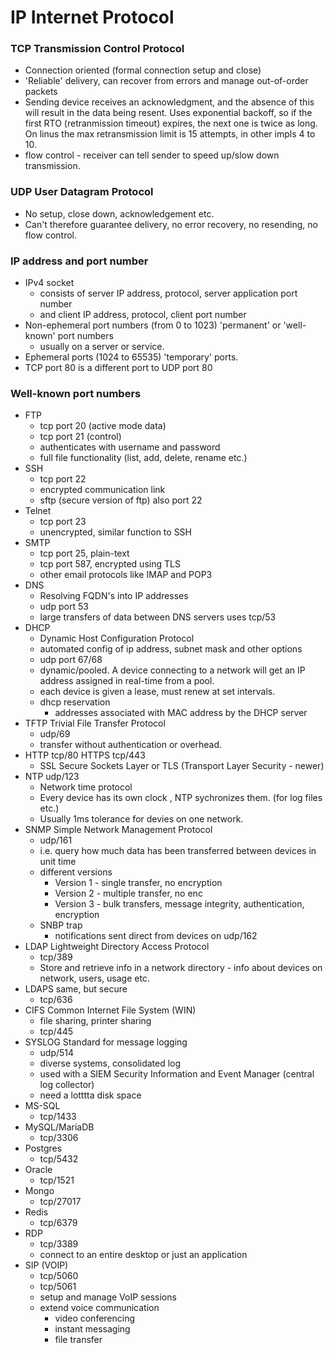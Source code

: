 # IP Internet Protocol

### TCP Transmission Control Protocol
- Connection oriented (formal connection setup and close)
- 'Reliable' delivery, can recover from errors and manage out-of-order packets
- Sending device receives an acknowledgment, and the absence of this will result in the data being resent. Uses exponential backoff, so if the first RTO (retranmission timeout) expires, the next one is twice as long. On linus the max retransmission limit is 15 attempts, in other impls 4 to 10.
- flow control - receiver can tell sender to speed up/slow down transmission.

### UDP User Datagram Protocol
- No setup, close down, acknowledgement etc. 
- Can't therefore guarantee delivery, no error recovery, no resending, no flow control.

### IP address and port number
- IPv4 socket
    - consists of server IP address, protocol, server application port number
    - and client IP address, protocol, client port number
- Non-ephemeral port numbers (from 0 to 1023) 'permanent' or 'well-known' port numbers
    - usually on a server or service.
- Ephemeral ports (1024 to 65535) 'temporary' ports.
- TCP port 80 is a different port to UDP port 80

### Well-known port numbers
- FTP 
    - tcp port 20 (active mode data)
    - tcp port 21 (control)
    - authenticates with username and password
    - full file functionality (list, add, delete, rename etc.)
- SSH
    - tcp port 22
    - encrypted communication link
    - sftp (secure version of ftp) also port 22
- Telnet
    - tcp port 23
    - unencrypted, similar function to SSH
- SMTP
    - tcp port 25, plain-text
    - tcp port 587, encrypted using TLS
    - other email protocols like IMAP and POP3
- DNS
    - Resolving FQDN's into IP addresses
    - udp port 53
    - large transfers of data between DNS servers uses tcp/53
- DHCP
    - Dynamic Host Configuration Protocol
    - automated config of ip address, subnet mask and other options
    - udp port 67/68
    - dynamic/pooled. A device connecting to a network will get an IP address assigned in real-time from a pool. 
    - each device is given a lease, must renew at set intervals.
    - dhcp reservation
        - addresses associated with MAC address by the DHCP server
- TFTP Trivial File Transfer Protocol
    - udp/69
    - transfer without authentication or overhead.
- HTTP tcp/80 HTTPS tcp/443
    - SSL Secure Sockets Layer or TLS (Transport Layer Security - newer)
- NTP udp/123
    - Network time protocol
    - Every device has its own clock , NTP sychronizes them. (for log files etc.)
    - Usually 1ms tolerance for devies on one network.
- SNMP Simple Network Management Protocol
    - udp/161 
    - i.e. query how much data has been transferred between devices in unit time
    - different versions 
        - Version 1 - single transfer, no encryption
        - Version 2 - multiple transfer, no enc
        - Version 3 - bulk transfers, message integrity, authentication, encryption
    - SNBP trap 
        - notifications sent direct from devices on udp/162
- LDAP Lightweight Directory Access Protocol
    - tcp/389
    - Store and retrieve info in a network directory - info about devices on network, users, usage etc.
- LDAPS same, but secure 
    - tcp/636
- CIFS Common Internet File System (WIN)
    - file sharing, printer sharing 
    - tcp/445
- SYSLOG Standard for message logging
    - udp/514
    - diverse systems, consolidated log
    - used with a SIEM Security Information and Event Manager (central log collector)
    - need a lotttta disk space
- MS-SQL 
    - tcp/1433
- MySQL/MariaDB
    - tcp/3306
- Postgres
    - tcp/5432
- Oracle
    - tcp/1521
- Mongo
    - tcp/27017
- Redis
    - tcp/6379
- RDP
    - tcp/3389
    - connect to an entire desktop or just an application
- SIP (VOIP)
    - tcp/5060
    - tcp/5061
    - setup and manage VoIP sessions
    - extend voice communication
        - video conferencing
        - instant messaging
        - file transfer
         




